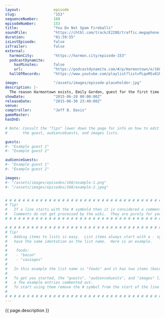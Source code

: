 ```yaml
---
layout:               episode
slug:                 "153"
sequenceNumber:       168
episodeNumber:        153
title:                "You Do Not Spam Fireballs"
soundFile:            "https://chtbl.com/track/E2288/traffic.megaphone.fm/STA3828999804.mp3?updated=1561588624"
duration:             "01:59:55"
isLostEpisode:        false
isTrailer:            false
external:
  harmonCity:         "https://harmon.city/episode-153"
  podcastDynamite:
    hasMinutes:       false
    url:              "https://podcastdynamite.com/#/p/Harmontown/e/168/153"
  hallOfRecords:      "https://www.youtube.com/playlist?list=PLqxM5x81hNOa1UcNzMk90oKRt129hwD3t"

image:                "/assets/images/episode-placeholder.jpg"
description: |-
  The reason Harmontown exists, Emily Gordon, guest for the first time. Kumail drops in, feminists are responsible for 99.9% of blowjobs and sperm is like a slushy.
showDate:             "2015-06-28 00:00:00Z"
releaseDate:          "2015-06-30 23:40:00Z"
venue:                
comptroller:          "Jeff B. Davis"
gameMaster:           
hasDnD:               

# Note: Consult the "Tips" lower down the page for info on how to edit
#       the guest, audienceGuests, and images lists.

guests:
#- "Example guest 1"
#- "Example guest 2"

audienceGuests:
#- "Example guest 1"
#- "Example guest 2"

images:
#- "/assets/images/episodes/168/example-1.png"
#- "/assets/images/episodes/168/example-2.jpeg"


# # # # # # # # # # # # # # # # # # # # # # # # # # # # # # # # # # # # # # # # # # # # #
# Tip!
#   If a line starts with the # symbold then it is considered a comment.
#   Comments do not get processed by the wiki.  They are purely for your information.
# # # # # # # # # # # # # # # # # # # # # # # # # # # # # # # # # # # # # # # # # # # # #

# # # # # # # # # # # # # # # # # # # # # # # # # # # # # # # # # # # # # # # # # # # # #
# Tip!
#   Adding items to lists is easy.  List items always start with a - symbol and have
#   have the same identation as the list name.  Here is an example.
#
#    foods:
#    - "bacon"
#    - "sausages"
#
#   In this example the list name is "foods" and it has two items (bacon, and sausages).
#
#   To get you started, the "guests", "audienceGuests", and "images" lists below have
#   a few example entries commented out.
#   To start using them remove the # symbol from the start of the line.
#
# # # # # # # # # # # # # # # # # # # # # # # # # # # # # # # # # # # # # # # # # # # # #
---
```


<!-- The episode description will be rendered here -->
{{ page.description }}

<!-- Add your content BELOW here -->
<!-- vvvvvvvvvvvvvvvvvvvvvvvvvvv -->




<!-- ^^^^^^^^^^^^^^^^^^^^^^^^^^^ -->
<!-- Add your content ABOVE here -->

<!-- The episode gallery will be rendered here -->